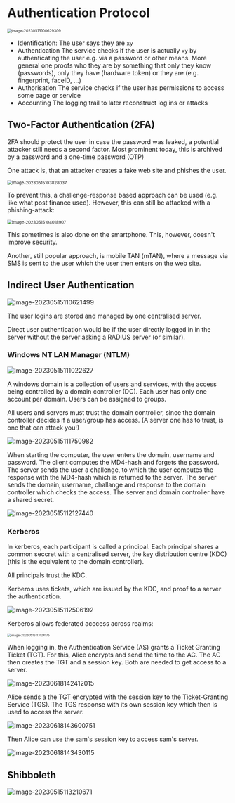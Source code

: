 # Authentication Protocol



<img src="res/8_Authentication_Protocols/image-20230515100629309.png" alt="image-20230515100629309" style="zoom:60%;" />

* Identification: 
  The user says they are `xy`
* Authentication
  The service checks if the user is actually `xy` by authenticating the user e.g. via a password or other means. More general one proofs who they are by something that only they know (passwords), only they have (hardware token) or they are (e.g. fingerprint, faceID, ...)
* Authorisation
  The service checks if the user has permissions to access some page or service
* Accounting
  The logging trail to later reconstruct log ins or attacks

## Two-Factor Authentication (2FA)

2FA should protect the user in case the password was leaked, a potential attacker still needs a second factor. Most prominent today, this is archived by a password and a one-time password (OTP)

One attack is, that an attacker creates a fake web site and phishes the user.

<img src="res/8_Authentication_Protocols/image-20230515103828037.png" alt="image-20230515103828037" style="zoom:67%;" />

To prevent this, a challenge-response based approach can be used (e.g. like what post finance used). However, this can still be attacked with a phishing-attack:

<img src="res/8_Authentication_Protocols/image-20230515104018907.png" alt="image-20230515104018907" style="zoom:67%;" />

This sometimes is also done on the smartphone. This, however, doesn't improve security.

Another, still popular approach, is mobile TAN (mTAN), where a message via SMS is sent to the user which the user then enters on the web site.

## Indirect User Authentication

![image-20230515110621499](res/8_Authentication_Protocols/image-20230515110621499.png)

The user logins are stored and managed by one centralised server. 

Direct user authentication would be if the user directly logged in in the server without the server asking a RADIUS server (or similar).

### Windows NT LAN Manager (NTLM)

![image-20230515111022627](res/8_Authentication_Protocols/image-20230515111022627.png)

A windows domain is a collection of users and services, with the access being controlled by a domain controller (DC). Each user has only one account per domain. Users can be assigned to groups.

All users and servers must trust the domain controller, since the domain controller decides if a user/group has access. (A server one has to trust, is one that can attack you!)

![image-20230515111750982](res/8_Authentication_Protocols/image-20230515111750982.png)

When starting the computer, the user enters the domain, username and password. The client computes the MD4-hash and forgets the password. The server sends the user a challenge, to which the user computes the response with the MD4-hash which is returned to the server. The server sends the domain, username, challange and response to the domain controller which checks the access. The server and domain controller have a shared secret.

![image-20230515112127440](res/8_Authentication_Protocols/image-20230515112127440.png)

### Kerberos

In kerberos, each participant is called a principal. Each principal shares a common seccret with a centralised server, the key distribution centre (KDC) (this is the equivalent to the domain controller).

All principals trust the KDC.

Kerberos uses tickets, which are issued by the KDC, and proof to a server the authentication.

![image-20230515112506192](res/8_Authentication_Protocols/image-20230515112506192.png)

Kerberos allows federated acccess across realms:

<img src="res/8_Authentication_Protocols/image-20230515113124175.png" alt="image-20230515113124175" style="zoom:50%;" />

When logging in, the Authentication Service (AS) grants a Ticket Granting Ticket (TGT). For this, Alice encrypts and send the time to the AC. The AC then creates the TGT and a session key. Both are needed to get access to a server.

![image-20230618142412015](res/8_Authentication_Protocols/image-20230618142412015.png)

Alice sends a the TGT encrypted with the session key to the Ticket-Granting Service (TGS). The TGS response with its own session key which then is used to access the server.

![image-20230618143600751](res/8_Authentication_Protocols/image-20230618143600751.png)

Then Alice can use the sam's session key to access sam's server.

![image-20230618143430115](res/8_Authentication_Protocols/image-20230618143430115.png)

## Shibboleth

![image-20230515113210671](res/8_Authentication_Protocols/image-20230515113210671.png)